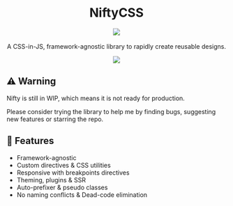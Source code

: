 <h1 align="center">NiftyCSS</h1>
<p align="center">
    <a href="https://github.com/QuiiBz/niftycss/actions">
        <img src="https://github.com/QuiiBz/niftycss/workflows/Lint/badge.svg" />
    </a>
    <br /><br />
    A CSS-in-JS, framework-agnostic library to rapidly create reusable designs.
</p>

<p align="center">
    <img src="https://i.imgur.com/GtDXQur.png" />
</p>

## ⚠️ Warning
Nifty is still in WIP, which means it is not ready for production.

Please consider trying the library to help me by finding bugs, suggesting new features or starring the repo.

## 🎉 Features
- Framework-agnostic
- Custom directives & CSS utilities
- Responsive with breakpoints directives
- Theming, plugins & SSR
- Auto-prefixer & pseudo classes
- No naming conflicts & Dead-code elimination
